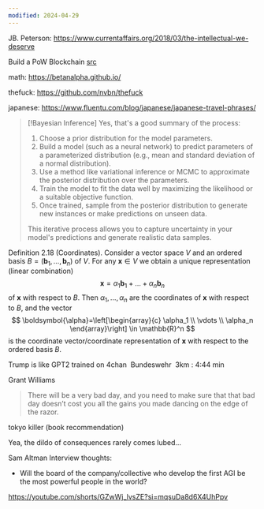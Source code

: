 ```yaml
---
modified: 2024-04-29
---
```

JB. Peterson: https://www.currentaffairs.org/2018/03/the-intellectual-we-deserve

Build a PoW Blockchain [src](https://hackernoon.com/learn-blockchains-by-building-one-117428612f46)

math: https://betanalpha.github.io/


thefuck: https://github.com/nvbn/thefuck

japanese: 
https://www.fluentu.com/blog/japanese/japanese-travel-phrases/

>[!Bayesian Inference]
>Yes, that's a good summary of the process:
> 1. Choose a prior distribution for the model parameters.
> 2. Build a model (such as a neural network) to predict parameters of a parameterized distribution (e.g., mean and standard deviation of a normal distribution).
> 3. Use a method like variational inference or MCMC to approximate the posterior distribution over the parameters.
> 4. Train the model to fit the data well by maximizing the likelihood or a suitable objective function.
> 5. Once trained, sample from the posterior distribution to generate new instances or make predictions on unseen data.
> 
> This iterative process allows you to capture uncertainty in your model's predictions and generate realistic data samples.


Definition 2.18 (Coordinates). Consider a vector space $V$ and an ordered basis $B=\left(\boldsymbol{b}_1, \ldots, \boldsymbol{b}_n\right)$ of $V$. For any $\boldsymbol{x} \in V$ we obtain a unique representation (linear combination)
$$
\boldsymbol{x}=\alpha_1 \boldsymbol{b}_1+\ldots+\alpha_n \boldsymbol{b}_n
$$
of $\boldsymbol{x}$ with respect to $B$. Then $\alpha_1, \ldots, \alpha_n$ are the coordinates of $\boldsymbol{x}$ with respect to $B$, and the vector
$$
\boldsymbol{\alpha}=\left[\begin{array}{c}
\alpha_1 \\
\vdots \\
\alpha_n
\end{array}\right] \in \mathbb{R}^n
$$
is the coordinate vector/coordinate representation of $\boldsymbol{x}$ with respect to the ordered basis $B$.

Trump is like GPT2 trained on 4chan 
Bundeswehr 
3km : 4:44 min 

Grant Williams 
> There will be a very bad day, and you need to make sure that that bad day doesn’t cost you all the gains you made dancing on the edge of the razor. 

tokyo killer (book recommendation)

Yea, the dildo of consequences rarely comes lubed...

Sam Altman Interview thoughts: 
- Will the board of the company/collective who develop the first AGI be the most powerful people in the world? 

https://youtube.com/shorts/GZwWj_lvsZE?si=mqsuDa8d6X4UhPpv